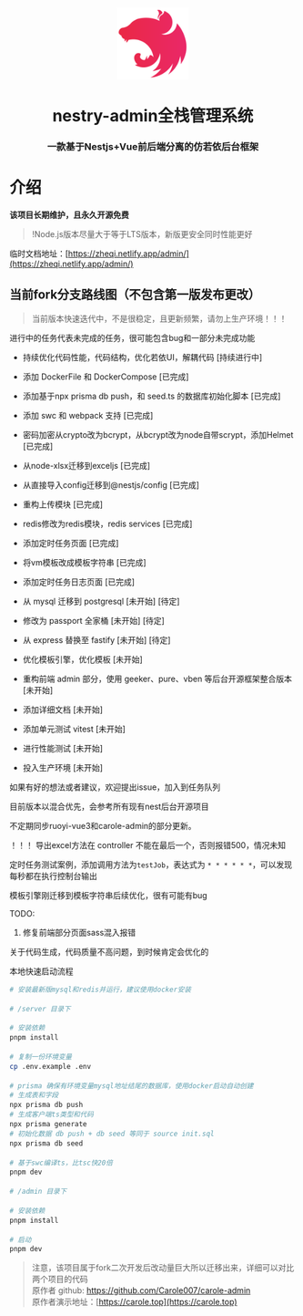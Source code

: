 <div  align="center">
 <img src="admin/public/nest.svg" alt="68747470733a2f2f6e6573746a732e636f6d2f6c6f676f2d736d616c6c2d6772616469656e742e37363631363430352e737667" style="width: 25%;" />
 <h1>nestry-admin全栈管理系统</h1>
 <h3 >一款基于Nestjs+Vue前后端分离的仿若依后台框架</h3>
</div>

# 介绍
**该项目长期维护，且永久开源免费**

> !Node.js版本尽量大于等于LTS版本，新版更安全同时性能更好

临时文档地址：[https://zheqi.netlify.app/admin/](https://zheqi.netlify.app/admin/)

## 当前fork分支路线图（不包含第一版发布更改）

> 当前版本快速迭代中，不是很稳定，且更新频繁，请勿上生产环境！！！

进行中的任务代表未完成的任务，很可能包含bug和一部分未完成功能

- 持续优化代码性能，代码结构，优化若依UI，解耦代码 [持续进行中]
- 添加 DockerFile 和 DockerCompose [已完成]
- 添加基于npx prisma db push，和 seed.ts 的数据库初始化脚本 [已完成]
- 添加 swc 和 webpack 支持 [已完成]
- 密码加密从crypto改为bcrypt，从bcrypt改为node自带scrypt，添加Helmet [已完成]
- 从node-xlsx迁移到exceljs [已完成]
- 从直接导入config迁移到@nestjs/config [已完成]
- 重构上传模块 [已完成]
- redis修改为redis模块，redis services [已完成]
- 添加定时任务页面 [已完成]
- 将vm模板改成模板字符串 [已完成]
- 添加定时任务日志页面 [已完成]

- 从 mysql 迁移到 postgresql [未开始] [待定]
- 修改为 passport 全家桶 [未开始] [待定]
- 从 express 替换至 fastify [未开始] [待定]
- 优化模板引擎，优化模板 [未开始]
- 重构前端 admin 部分，使用 geeker、pure、vben 等后台开源框架整合版本 [未开始]
- 添加详细文档 [未开始]
- 添加单元测试 vitest [未开始]
- 进行性能测试 [未开始]
- 投入生产环境 [未开始]

如果有好的想法或者建议，欢迎提出issue，加入到任务队列  

目前版本以混合优先，会参考所有现有nest后台开源项目  

不定期同步ruoyi-vue3和carole-admin的部分更新。  

！！！ 导出excel方法在 controller 不能在最后一个，否则报错500，情况未知

定时任务测试案例，添加调用方法为`testJob`，表达式为 `* * * * * *`，可以发现每秒都在执行控制台输出

模板引擎刚迁移到模板字符串后续优化，很有可能有bug

TODO: 
1. 修复前端部分页面sass混入报错

关于代码生成，代码质量不高问题，到时候肯定会优化的  

本地快速启动流程
```bash
# 安装最新版mysql和redis并运行，建议使用docker安装

# /server 目录下

# 安装依赖
pnpm install

# 复制一份环境变量
cp .env.example .env

# prisma 确保有环境变量mysql地址结尾的数据库，使用docker启动自动创建
# 生成表和字段
npx prisma db push
# 生成客户端ts类型和代码
npx prisma generate
# 初始化数据 db push + db seed 等同于 source init.sql
npx prisma db seed

# 基于swc编译ts，比tsc快20倍
pnpm dev

# /admin 目录下

# 安装依赖
pnpm install

# 启动
pnpm dev
```

> 注意，该项目属于fork二次开发后改动量巨大所以迁移出来，详细可以对比两个项目的代码  
> 原作者 github: https://github.com/Carole007/carole-admin  
> 原作者演示地址：[https://carole.top](https://carole.top)

